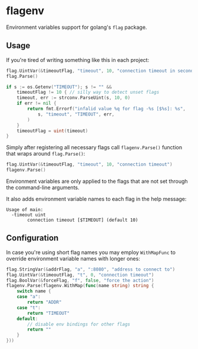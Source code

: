 # flagenv

Environment variables support for golang's `flag` package.

## Usage

If you're tired of writing something like this in each project:

```go
flag.UintVar(&timeoutFlag, "timeout", 10, "connection timeout in seconds [$TIMEOUT]")
flag.Parse()

if s := os.Getenv("TIMEOUT"); s != "" &&
	timeoutFlag != 10 { // silly way to detect unset flags
	timeout, err := strconv.ParseUint(s, 10, 0)
	if err != nil {
		return fmt.Errorf("infalid value %q for flag -%s [$%s]: %s",
			s, "timeout", "TIMEOUT", err,
		)
	}
	timeoutFlag = uint(timeout)
}
```

Simply after registering all necessary flags call `flagenv.Parse()` function that wraps around `flag.Parse()`:

```go
flag.UintVar(&timeoutFlag, "timeout", 10, "connection timeout")
flagenv.Parse()
```

Environment variables are only applied to the flags that are not set through the command-line arguments.

It also adds environment variable names to each flag in the help message:

```
Usage of main:
  -timeout uint
        connection timeout [$TIMEOUT] (default 10)
```

## Configuration

In case you're using short flag names you may employ `WithMapFunc` to override environment variable names with longer ones:

```go
flag.StringVar(&addrFlag, "a", ":8080", "address to connect to")
flag.UintVar(&timeoutFlag, "t", 0, "connection timeout")
flag.BoolVar(&forceFlag, "f", false, "force the action")
flagenv.Parse(flagenv.WithMap(func(name string) string {
	switch name {
	case "a":
		return "ADDR"
	case "t":
		return "TIMEOUT"
	default:
		// disable env bindings for other flags
		return ""
	}
}))
```
